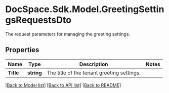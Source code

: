 # DocSpace.Sdk.Model.GreetingSettingsRequestsDto
The request parameters for managing the greeting settings.

## Properties

Name | Type | Description | Notes
------------ | ------------- | ------------- | -------------
**Title** | **string** | The title of the tenant greeting settings. | 

[[Back to Model list]](../README.md#documentation-for-models) [[Back to API list]](../README.md#documentation-for-api-endpoints) [[Back to README]](../README.md)

